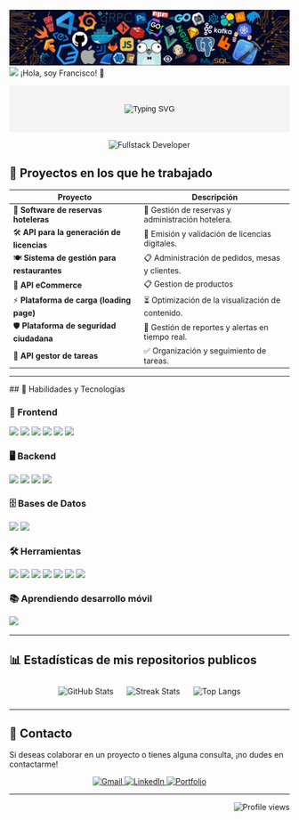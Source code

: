 ![Github Banner](https://github.com/Jaydeep-Yadav/Jaydeep-Yadav/blob/main/banner.png)
<picture><img src = "https://github.com/7oSkaaa/7oSkaaa/blob/main/Images/about_me.gif?raw=true" width = 50px></picture> ¡Hola, soy Francisco! 👋
<div align="center" style="background-color: #f5f5f5; padding: 20px; font-family: Arial, sans-serif;">

   <p align="center">
      <img src="https://readme-typing-svg.herokuapp.com?font=Fira+Code&size=22&pause=50&color=39FF14&background=000000&center=true&vCenter=true&width=800&lines=%3E+Soy+Desarrollador+Full+Stack.;%3E+Apasionado+por+crear+aplicaciones+escalables+y+eficientes." alt="Typing SVG">
   </p>
</div>

<p align="center">
  <img src="https://img.shields.io/badge/Fullstack_Developer-24292e?style=for-the-badge&logo=github&logoColor=white" alt="Fullstack Developer">
</p>

## 🚀 Proyectos en los que he trabajado
<div align="center">
    
| Proyecto                                  | Descripción |
|------------------------------------------|-------------------------------------------|
| 💼 **Software de reservas hoteleras** | 📅 Gestión de reservas y administración hotelera. |
| 🛠️ **API para la generación de licencias** | 🔑 Emisión y validación de licencias digitales. |
| 🍽️ **Sistema de gestión para restaurantes** | 📋 Administración de pedidos, mesas y clientes. |
| 🛒 **API eCommerce** | 📋 Gestion de productos  |
| ⚡ **Plataforma de carga (loading page)** | ⏳ Optimización de la visualización de contenido. |
| 🛡️ **Plataforma de seguridad ciudadana** | 🚨 Gestión de reportes y alertas en tiempo real. |
| 📌 **API gestor de tareas** | ✅ Organización y seguimiento de tareas. |


---
</div>
## 🔧 Habilidades y Tecnologías

### 🎨 Frontend  
<p>
  <img src="https://img.shields.io/badge/React-20232A?style=for-the-badge&logo=react&logoColor=61DAFB" />
  <img src="https://img.shields.io/badge/JavaScript-F7DF1E?style=for-the-badge&logo=javascript&logoColor=black" />
  <img src="https://img.shields.io/badge/HTML5-E34F26?style=for-the-badge&logo=html5&logoColor=white" />
  <img src="https://img.shields.io/badge/CSS3-1572B6?style=for-the-badge&logo=css3&logoColor=white" />
  <img src="https://img.shields.io/badge/Bootstrap-7952B3?style=for-the-badge&logo=bootstrap&logoColor=white" />
  <img src="https://img.shields.io/badge/Tailwind_CSS-38B2AC?style=for-the-badge&logo=tailwind-css&logoColor=white" />
</p>

### 🖥️ Backend  
<p>
  <img src="https://img.shields.io/badge/Java-007396?style=for-the-badge&logo=java&logoColor=white" />
  <img src="https://img.shields.io/badge/Spring_Boot-6DB33F?style=for-the-badge&logo=spring-boot&logoColor=white" />
  <img src="https://img.shields.io/badge/Spring_Security-6DB33F?style=for-the-badge&logo=spring-security&logoColor=white" />
  <img src="https://img.shields.io/badge/JPA_Hibernate-59666C?style=for-the-badge&logo=hibernate&logoColor=white" />
</p>

### 🗄️ Bases de Datos  
<p>
  <img src="https://img.shields.io/badge/MySQL-4479A1?style=for-the-badge&logo=mysql&logoColor=white" />
  <img src="https://img.shields.io/badge/SQL_Server-CC2927?style=for-the-badge&logo=microsoft-sql-server&logoColor=white" />
</p>

### 🛠️ Herramientas  
<p>
  <img src="https://img.shields.io/badge/Git-F05032?style=for-the-badge&logo=git&logoColor=white" />
  <img src="https://img.shields.io/badge/GitHub-181717?style=for-the-badge&logo=github&logoColor=white" />
  <img src="https://img.shields.io/badge/Postman-FF6C37?style=for-the-badge&logo=postman&logoColor=white" />
  <img src="https://img.shields.io/badge/Docker-2496ED?style=for-the-badge&logo=docker&logoColor=white" />
  <img src="https://img.shields.io/badge/Apache-D22128?style=for-the-badge&logo=apache&logoColor=white" />
  <img src="https://img.shields.io/badge/VS_Code-007ACC?style=for-the-badge&logo=visual-studio-code&logoColor=white" />
  <img src="https://img.shields.io/badge/IntelliJ_IDEA-000000?style=for-the-badge&logo=intellij-idea&logoColor=white" />
</p>

### 📚 Aprendiendo desarrollo móvil
<p>
  <img src="https://img.shields.io/badge/React_Native-61DAFB?style=for-the-badge&logo=react&logoColor=white" />
</p>

---

## 📊 Estadísticas de mis repositorios publicos

<div align="center">
    <img src="https://github-readme-stats.vercel.app/api?username=codigo04&show_icons=true&theme=radical" alt="GitHub Stats" style="max-width: 500px; margin: 10px;">
    <img src="https://github-readme-streak-stats.herokuapp.com/?user=codigo04&theme=radical" alt="Streak Stats" style="max-width: 500px; margin: 10px;">
    <img src="https://github-readme-stats.vercel.app/api/top-langs/?username=codigo04&layout=compact&theme=radical" alt="Top Langs" style="max-width: 500px; margin: 10px;">
</div>


---

## 📩 Contacto

Si deseas colaborar en un proyecto o tienes alguna consulta, ¡no dudes en contactarme!

<div align="center">
    <a href="mailto:examplem@gmail.com?subject=Hola%20Francisco">
        <img src="https://img.shields.io/badge/Gmail-D14836?style=for-the-badge&logo=gmail&logoColor=white" alt="Gmail">
    </a>
    <a href="https://www.linkedin.com/" target="_blank">
        <img src="https://img.shields.io/badge/LinkedIn-0077B5?style=for-the-badge&logo=linkedin&logoColor=white" alt="LinkedIn">
    </a>
   <a href="https://main--frand3v.netlify.app/" target="_blank">
    <img src="https://img.shields.io/badge/Portfolio-24292e?style=for-the-badge&logo=pfsense&logoColor=white" alt="Portfolio">
   </a>


---

<p align="right">
    <img src="https://komarev.com/ghpvc/?username=dante-barreda&style=for-the-badge" alt="Profile views" height="25" />
</p>

